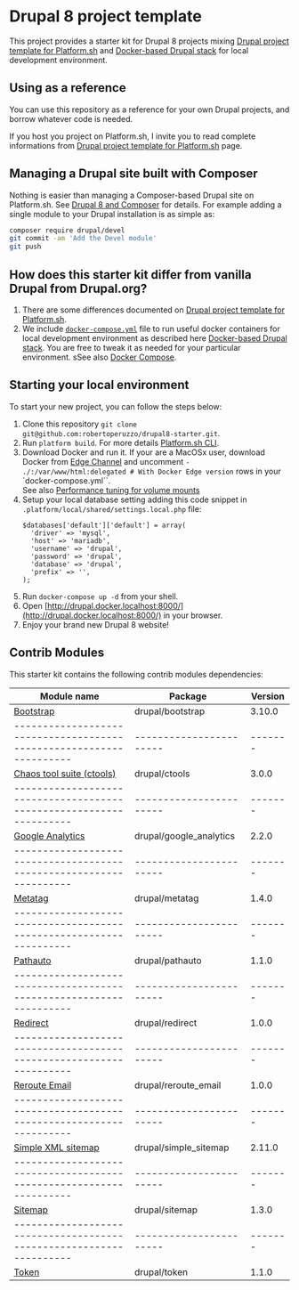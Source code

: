 # Drupal 8 project template

This project provides a starter kit for Drupal 8 projects mixing [Drupal project template for Platform.sh](https://github.com/platformsh/platformsh-example-drupal8) and
 [Docker-based Drupal stack](https://github.com/wodby/docker4drupal) for local development environment. 

## Using as a reference

You can use this repository as a reference for your own Drupal projects, and borrow whatever code is needed. 

If you host you project on Platform.sh, I invite you to read complete informations from [Drupal project template for Platform.sh](https://github.com/platformsh/platformsh-example-drupal8) page. 

## Managing a Drupal site built with Composer

Nothing is easier than managing a Composer-based Drupal site on Platform.sh. 
See [Drupal 8 and Composer](https://docs.platform.sh/frameworks/drupal8.html) for details. 
For example adding a single module to your Drupal installation is as simple as:

```sh
composer require drupal/devel
git commit -am 'Add the Devel module'
git push
```

## How does this starter kit differ from vanilla Drupal from Drupal.org?

1. There are some differences documented on [Drupal project template for Platform.sh](https://github.com/platformsh/platformsh-example-drupal8#how-does-this-starter-kit-differ-from-vanilla-drupal-from-drupalorg).
2. We include [`docker-compose.yml`](https://github.com/robertoperuzzo/drupal8-starter/blob/master/docker-compose.yml) file
to run useful docker containers for local development environment as described here [Docker-based Drupal stack](https://github.com/wodby/docker4drupal).
You are free to tweak it as needed for your particular environment.
sSee also [Docker Compose](https://docs.docker.com/compose/).

## Starting your local environment

To start your new project, you can follow the steps below:

1. Clone this repository `git clone git@github.com:robertoperuzzo/drupal8-starter.git`.
2. Run `platform build`. For more details [Platform.sh CLI](https://docs.platform.sh/gettingstarted/cli.html).
3. Download Docker and run it. If your are a MacOSx user, download Docker from [Edge Channel](https://docs.docker.com/docker-for-mac/install/#download-docker-for-mac)
and uncomment `- ./:/var/www/html:delegated # With Docker Edge version` rows in your `docker-compose.yml``.  
See also [Performance tuning for volume mounts ](https://docs.docker.com/docker-for-mac/osxfs-caching/#performance-implications-of-host-container-file-system-consistency)
4. Setup your local database setting adding this code snippet in ``.platform/local/shared/settings.local.php`` file:
   ```
   $databases['default']['default'] = array(
     'driver' => 'mysql',
     'host' => 'mariadb',
     'username' => 'drupal',
     'password' => 'drupal',
     'database' => 'drupal',
     'prefix' => '',
   );
   ```
5. Run `docker-compose up -d` from your shell.
6. Open [http://drupal.docker.localhost:8000/](http://drupal.docker.localhost:8000/) in your browser.
7. Enjoy your brand new Drupal 8 website!

## Contrib Modules

This starter kit contains the following contrib modules dependencies:

| Module name                                                         | Package                 | Version | 
| ------------------------------------------------------------------- | ----------------------- | ------- | 
| [Bootstrap](https://www.drupal.org/project/bootstrap)               | drupal/bootstrap        | 3.10.0  | 
| ------------------------------------------------------------------- | ----------------------- | ------- |
| [Chaos tool suite (ctools)](https://www.drupal.org/project/ctools)  | drupal/ctools           | 3.0.0   |
| ------------------------------------------------------------------- | ----------------------- | ------- |
| [Google Analytics](https://www.drupal.org/project/google_analytics) | drupal/google_analytics | 2.2.0   |
| ------------------------------------------------------------------- | ----------------------- | ------- |
| [Metatag](https://www.drupal.org/project/metatag)                   | drupal/metatag          | 1.4.0   |
| ------------------------------------------------------------------- | ----------------------- | ------- |
| [Pathauto](https://www.drupal.org/project/pathauto)                 | drupal/pathauto         | 1.1.0   |
| ------------------------------------------------------------------- | ----------------------- | ------- |
| [Redirect](https://www.drupal.org/project/redirect)                 | drupal/redirect         | 1.0.0   |
| ------------------------------------------------------------------- | ----------------------- | ------- |
| [Reroute Email](https://www.drupal.org/project/reroute_email)       | drupal/reroute_email    | 1.0.0   |
| ------------------------------------------------------------------- | ----------------------- | ------- |
| [Simple XML sitemap](https://www.drupal.org/project/simple_sitemap) | drupal/simple_sitemap   | 2.11.0  |
| ------------------------------------------------------------------- | ----------------------- | ------- |
| [Sitemap](https://www.drupal.org/project/sitemap)                   | drupal/sitemap          | 1.3.0   |
| ------------------------------------------------------------------- | ----------------------- | ------- |
| [Token](https://www.drupal.org/project/token)                       | drupal/token            | 1.1.0   |